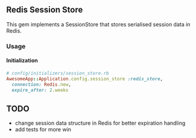 ## Redis Session Store

This gem implements a SessionStore that stores serialised session data in Redis.

### Usage

#### Initialization

```ruby
# config/initializers/session_store.rb
AwesomeApp::Application.config.session_store :redis_store,
  connection: Redis.new,
  expire_after: 2.weeks
```

## TODO

* change session data structure in Redis for better expiration handling
* add tests for more win
